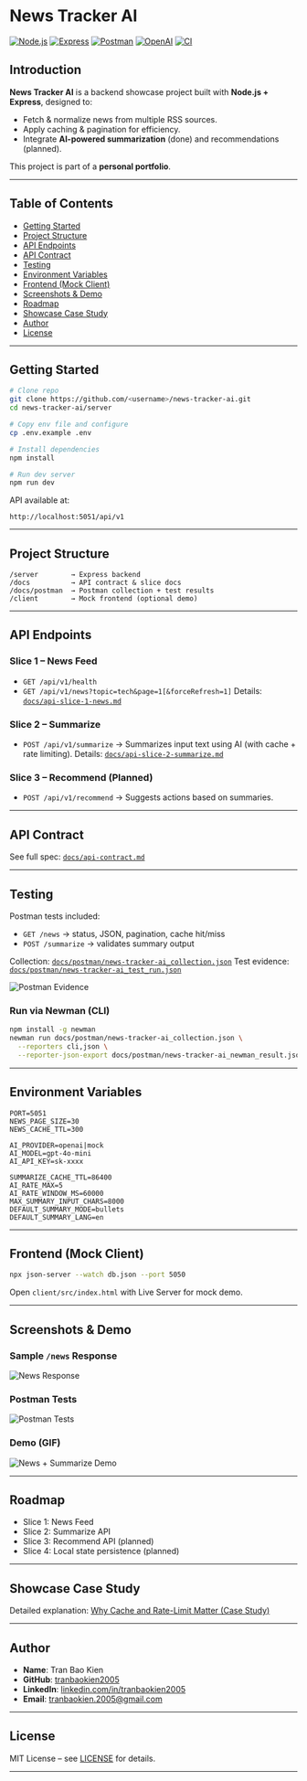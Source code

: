 # News Tracker AI

[![Node.js](https://img.shields.io/badge/Node.js-18+-green?logo=node.js)](https://nodejs.org)
[![Express](https://img.shields.io/badge/Express.js-Backend-blue?logo=express)](https://expressjs.com)
[![Postman](https://img.shields.io/badge/Postman-Collection-orange?logo=postman)](docs/postman/news-tracker-ai_collection.json)
[![OpenAI](https://img.shields.io/badge/OpenAI-API-black?logo=openai)](https://platform.openai.com)
[![CI](https://github.com/tranbaokien2005/news-tracker-ai/actions/workflows/ci.yml/badge.svg?branch=main)](https://github.com/tranbaokien2005/news-tracker-ai/actions/workflows/ci.yml)


## Introduction

**News Tracker AI** is a backend showcase project built with **Node.js + Express**, designed to:

* Fetch & normalize news from multiple RSS sources.
* Apply caching & pagination for efficiency.
* Integrate **AI-powered summarization** (done) and recommendations (planned).

This project is part of a **personal portfolio**.

---

## Table of Contents

* [Getting Started](#getting-started)
* [Project Structure](#project-structure)
* [API Endpoints](#api-endpoints)
* [API Contract](#api-contract)
* [Testing](#testing)
* [Environment Variables](#environment-variables)
* [Frontend (Mock Client)](#frontend-mock-client)
* [Screenshots & Demo](#screenshots--demo)
* [Roadmap](#roadmap)
* [Showcase Case Study](#showcase-case-study)
* [Author](#author)
* [License](#license)

---

## Getting Started

```bash
# Clone repo
git clone https://github.com/<username>/news-tracker-ai.git
cd news-tracker-ai/server

# Copy env file and configure
cp .env.example .env

# Install dependencies
npm install

# Run dev server
npm run dev
```

API available at:

```
http://localhost:5051/api/v1
```

---

## Project Structure

```
/server        → Express backend
/docs          → API contract & slice docs
/docs/postman  → Postman collection + test results
/client        → Mock frontend (optional demo)
```

---

## API Endpoints

### Slice 1 – News Feed 

* `GET /api/v1/health`
* `GET /api/v1/news?topic=tech&page=1[&forceRefresh=1]`
  Details: [`docs/api-slice-1-news.md`](docs/api-slice-1-news.md)

### Slice 2 – Summarize 

* `POST /api/v1/summarize` → Summarizes input text using AI (with cache + rate limiting).
  Details: [`docs/api-slice-2-summarize.md`](docs/api-slice-2-summarize.md)

### Slice 3 – Recommend (Planned)

* `POST /api/v1/recommend` → Suggests actions based on summaries.

---

## API Contract

See full spec: [`docs/api-contract.md`](docs/api-contract.md)

---

## Testing

Postman tests included:

* `GET /news` → status, JSON, pagination, cache hit/miss
* `POST /summarize` → validates summary output

Collection: [`docs/postman/news-tracker-ai_collection.json`](docs/postman/news-tracker-ai_collection.json)
Test evidence: [`docs/postman/news-tracker-ai_test_run.json`](docs/postman/news-tracker-ai_test_run.json)

![Postman Evidence](docs/postman/test-results.png)

### Run via Newman (CLI)

```bash
npm install -g newman
newman run docs/postman/news-tracker-ai_collection.json \
  --reporters cli,json \
  --reporter-json-export docs/postman/news-tracker-ai_newman_result.json
```

---

## Environment Variables

```env
PORT=5051
NEWS_PAGE_SIZE=30
NEWS_CACHE_TTL=300

AI_PROVIDER=openai|mock
AI_MODEL=gpt-4o-mini
AI_API_KEY=sk-xxxx

SUMMARIZE_CACHE_TTL=86400
AI_RATE_MAX=5
AI_RATE_WINDOW_MS=60000
MAX_SUMMARY_INPUT_CHARS=8000
DEFAULT_SUMMARY_MODE=bullets
DEFAULT_SUMMARY_LANG=en
```

---

## Frontend (Mock Client)

```bash
npx json-server --watch db.json --port 5050
```

Open `client/src/index.html` with Live Server for mock demo.

---

## Screenshots & Demo

### Sample `/news` Response

![News Response](docs/news-response.png)

### Postman Tests

![Postman Tests](docs/postman/test-results.png)

### Demo (GIF)

![News + Summarize Demo](./docs/demo.gif)

---

## Roadmap

* Slice 1: News Feed
* Slice 2: Summarize API
* Slice 3: Recommend API (planned)
* Slice 4: Local state persistence (planned)
---

## Showcase Case Study

Detailed explanation:
[Why Cache and Rate-Limit Matter (Case Study)](docs/showcase-cache-rate-limit.md)

---

## Author

* **Name**: Tran Bao Kien
* **GitHub**: [tranbaokien2005](https://github.com/tranbaokien2005)  
* **LinkedIn**: [linkedin.com/in/tranbaokien2005](https://www.linkedin.com/in/tranbaokien2005)  
* **Email**: [tranbaokien.2005@gmail.com](mailto:tranbaokien.2005@gmail.com)  


---

## License

MIT License – see [LICENSE](LICENSE) for details.

---

